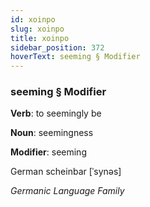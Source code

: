 ```yaml
---
id: xoinpo
slug: xoinpo
title: xoinpo
sidebar_position: 372
hoverText: seeming § Modifier
---
```


### seeming § Modifier

**Verb**: to seemingly be

**Noun**: seemingness

**Modifier**: seeming

German scheinbar [ˈsynəs]

*Germanic Language Family*